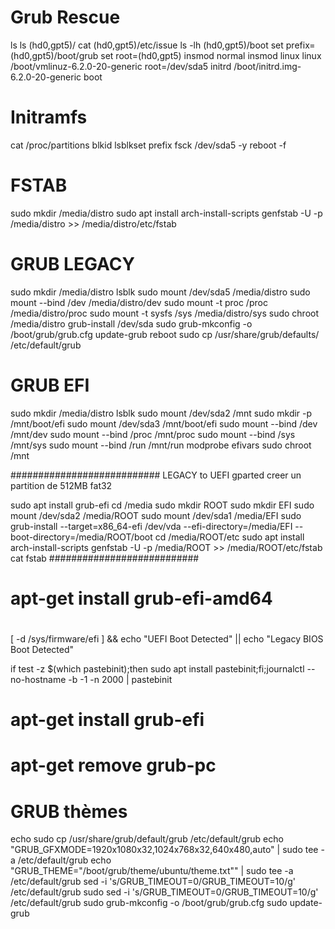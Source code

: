 

# Grub Rescue
ls
ls (hd0,gpt5)/
cat (hd0,gpt5)/etc/issue
ls -lh (hd0,gpt5)/boot
set prefix=(hd0,gpt5)/boot/grub
set root=(hd0,gpt5)
insmod normal
insmod linux
linux /boot/vmlinuz-6.2.0-20-generic root=/dev/sda5
initrd /boot/initrd.img-6.2.0-20-generic
boot

# Initramfs
cat /proc/partitions 
blkid
lsblkset prefix
fsck /dev/sda5 -y 
reboot -f



# FSTAB
sudo mkdir /media/distro
sudo apt install arch-install-scripts
genfstab -U -p /media/distro >> /media/distro/etc/fstab


# GRUB LEGACY
sudo mkdir /media/distro
lsblk
sudo mount /dev/sda5 /media/distro
sudo mount --bind /dev /media/distro/dev
sudo mount -t proc /proc /media/distro/proc
sudo mount -t sysfs /sys /media/distro/sys
sudo chroot /media/distro
grub-install /dev/sda
sudo grub-mkconfig -o /boot/grub/grub.cfg
update-grub
reboot
sudo cp /usr/share/grub/defaults/ /etc/default/grub


# GRUB EFI
sudo mkdir /media/distro
lsblk
sudo mount /dev/sda2 /mnt
sudo mkdir -p /mnt/boot/efi
sudo mount /dev/sda3 /mnt/boot/efi
sudo mount --bind /dev /mnt/dev
sudo mount --bind /proc /mnt/proc
sudo mount --bind /sys /mnt/sys
sudo mount --bind /run /mnt/run
modprobe efivars
sudo chroot /mnt


########################### LEGACY to UEFI
gparted creer un partition de 512MB fat32

sudo apt install grub-efi
cd /media
sudo mkdir ROOT
sudo mkdir EFI
sudo mount /dev/sda2 /media/ROOT
sudo mount /dev/sda1 /media/EFI
sudo grub-install --target=x86_64-efi /dev/vda --efi-directory=/media/EFI --boot-directory=/media/ROOT/boot
cd /media/ROOT/etc
sudo apt install arch-install-scripts
genfstab -U -p /media/ROOT >> /media/ROOT/etc/fstab
cat fstab
###########################
# apt-get install grub-efi-amd64

#
[ -d /sys/firmware/efi ] && echo "UEFI Boot Detected" || echo "Legacy BIOS Boot Detected"

if test -z $(which pastebinit);then sudo apt install pastebinit;fi;journalctl --no-hostname -b -1 -n 2000 | pastebinit


# apt-get install grub-efi
# apt-get remove grub-pc


# GRUB thèmes
echo sudo cp /usr/share/grub/default/grub /etc/default/grub
echo "GRUB_GFXMODE=1920x1080x32,1024x768x32,640x480,auto" | sudo tee -a /etc/default/grub
echo "GRUB_THEME=\"/boot/grub/theme/ubuntu/theme.txt"\" | sudo tee -a /etc/default/grub
sed -i 's/GRUB_TIMEOUT=0/GRUB_TIMEOUT=10/g' /etc/default/grub
sudo sed -i 's/GRUB_TIMEOUT=0/GRUB_TIMEOUT=10/g' /etc/default/grub
sudo grub-mkconfig -o /boot/grub/grub.cfg
sudo update-grub
